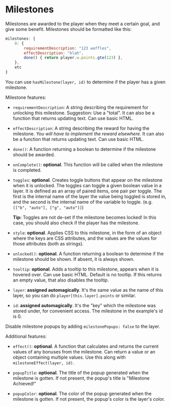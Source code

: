 # Milestones

Milestones are awarded to the player when they meet a certain goal, and give some benefit. Milestones should be formatted like this:

```js
milestones: {
    0: {
        requirementDescription: "123 waffles",
        effectDescription: "blah",
        done() { return player.w.points.gte(123) },
    },
    etc
}
```

You can use `hasMilestone(layer, id)` to determine if the player has a given milestone.

Milestone features:

- `requirementDescription`: A string describing the requirement for unlocking this milestone. Suggestion: Use a "total". It can also be a function that returns updating text. Can use basic HTML.

- `effectDescription`: A string describing the reward for having the milestone. *You will have to implement the reward elsewhere.* It can also be a function that returns updating text. Can use basic HTML.

- `done()`: A function returning a boolean to determine if the milestone should be awarded.

- `onComplete()`: **optional**. This function will be called when the milestone is completed.

- `toggles`: **optional**. Creates toggle buttons that appear on the milestone when it is unlocked. The toggles can toggle a given boolean value in a layer. It is defined as an array of paired items, one pair per toggle. The first is the internal name of the layer the value being toggled is stored in, and the second is the internal name of the variable to toggle. (e.g. `[["b", "auto"], ["g", "auto"]]`)

   **Tip:** Toggles are not de-set if the milestone becomes locked! In this case, you should also check if the player has the milestone.

- `style`: **optional**. Applies CSS to this milestone, in the form of an object where the keys are CSS attributes, and the values are the values for those attributes (both as strings).

- `unlocked()`: **optional**. A function returning a boolean to determine if the milestone should be shown. If absent, it is always shown.

- `tooltip`: **optional**. Adds a tooltip to this milestone, appears when it is hovered over. Can use basic HTML. Default is no tooltip. If this returns an empty value, that also disables the tooltip.

- `layer`: **assigned automagically**. It's the same value as the name of this layer, so you can do `player[this.layer].points` or similar.

- `id`: **assigned automagically**. It's the "key" which the milestone was stored under, for convenient access. The milestone in the example's id is 0.

Disable milestone popups by adding `milestonePopups: false` to the layer.

Additional features:

- `effect()`: **optional**. A function that calculates and returns the current values of any bonuses from the milestone. Can return a value or an object containing multiple values. Use this along with `milestoneEffect(layer, id)`.

- `popupTitle`: **optional**. The title of the popup generated when the milestone is gotten. If not present, the popup's title is "Milestone Achieved!"

- `popupColor`: **optional**. The color of the popup generated when the milestone is gotten. If not present, the popup's color is the layer's color.

